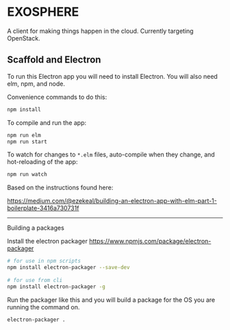 # EXOSPHERE

A client for making things happen in the cloud. Currently targeting OpenStack.


## Scaffold and Electron

To run this Electron app you will need to install Electron. You will also need elm, npm, and node.

Convenience commands to do this:

```bash
npm install
```

To compile and run the app:

```bash
npm run elm
npm run start
```

To watch for changes to `*.elm` files, auto-compile when they change, and hot-reloading of the app:

```bash
npm run watch
```

Based on the instructions found here:

<https://medium.com/@ezekeal/building-an-electron-app-with-elm-part-1-boilerplate-3416a730731f>

-------

Building a packages

Install the electron packager
https://www.npmjs.com/package/electron-packager

```bash
# for use in npm scripts 
npm install electron-packager --save-dev
 
# for use from cli 
npm install electron-packager -g
```

Run the packager like this and you will build a package for the OS you are running the command on.

```bash
electron-packager .
```